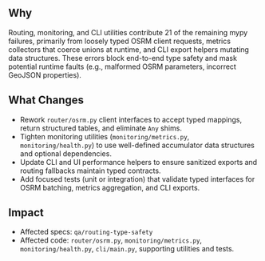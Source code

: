 ## Why
Routing, monitoring, and CLI utilities contribute 21 of the remaining mypy failures, primarily from loosely typed OSRM client requests, metrics collectors that coerce unions at runtime, and CLI export helpers mutating data structures. These errors block end-to-end type safety and mask potential runtime faults (e.g., malformed OSRM parameters, incorrect GeoJSON properties).

## What Changes
- Rework `router/osrm.py` client interfaces to accept typed mappings, return structured tables, and eliminate `Any` shims.
- Tighten monitoring utilities (`monitoring/metrics.py`, `monitoring/health.py`) to use well-defined accumulator data structures and optional dependencies.
- Update CLI and UI performance helpers to ensure sanitized exports and routing fallbacks maintain typed contracts.
- Add focused tests (unit or integration) that validate typed interfaces for OSRM batching, metrics aggregation, and CLI exports.

## Impact
- Affected specs: `qa/routing-type-safety`
- Affected code: `router/osrm.py`, `monitoring/metrics.py`, `monitoring/health.py`, `cli/main.py`, supporting utilities and tests.

